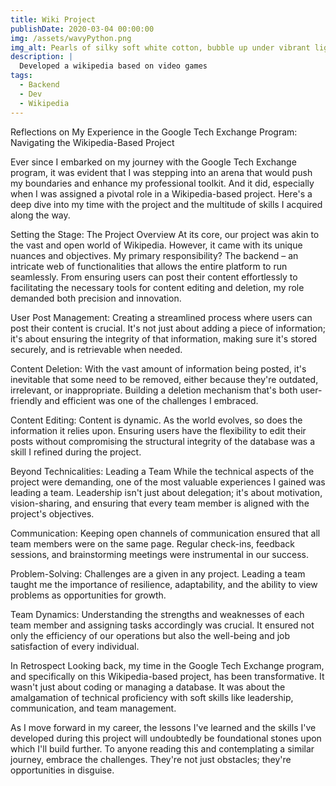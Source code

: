 ```yaml
---
title: Wiki Project
publishDate: 2020-03-04 00:00:00
img: /assets/wavyPython.png
img_alt: Pearls of silky soft white cotton, bubble up under vibrant lighting
description: |
  Developed a wikipedia based on video games
tags:
  - Backend
  - Dev
  - Wikipedia
---
```


Reflections on My Experience in the Google Tech Exchange Program: Navigating the Wikipedia-Based Project

Ever since I embarked on my journey with the Google Tech Exchange program, it was evident that I was stepping into an arena that would push my boundaries and enhance my professional toolkit. And it did, especially when I was assigned a pivotal role in a Wikipedia-based project. Here's a deep dive into my time with the project and the multitude of skills I acquired along the way.

Setting the Stage: The Project Overview
At its core, our project was akin to the vast and open world of Wikipedia. However, it came with its unique nuances and objectives. My primary responsibility? The backend – an intricate web of functionalities that allows the entire platform to run seamlessly. From ensuring users can post their content effortlessly to facilitating the necessary tools for content editing and deletion, my role demanded both precision and innovation.

User Post Management: Creating a streamlined process where users can post their content is crucial. It's not just about adding a piece of information; it's about ensuring the integrity of that information, making sure it's stored securely, and is retrievable when needed.

Content Deletion: With the vast amount of information being posted, it's inevitable that some need to be removed, either because they're outdated, irrelevant, or inappropriate. Building a deletion mechanism that's both user-friendly and efficient was one of the challenges I embraced.

Content Editing: Content is dynamic. As the world evolves, so does the information it relies upon. Ensuring users have the flexibility to edit their posts without compromising the structural integrity of the database was a skill I refined during the project.

Beyond Technicalities: Leading a Team
While the technical aspects of the project were demanding, one of the most valuable experiences I gained was leading a team. Leadership isn't just about delegation; it's about motivation, vision-sharing, and ensuring that every team member is aligned with the project's objectives.

Communication: Keeping open channels of communication ensured that all team members were on the same page. Regular check-ins, feedback sessions, and brainstorming meetings were instrumental in our success.

Problem-Solving: Challenges are a given in any project. Leading a team taught me the importance of resilience, adaptability, and the ability to view problems as opportunities for growth.

Team Dynamics: Understanding the strengths and weaknesses of each team member and assigning tasks accordingly was crucial. It ensured not only the efficiency of our operations but also the well-being and job satisfaction of every individual.

In Retrospect
Looking back, my time in the Google Tech Exchange program, and specifically on this Wikipedia-based project, has been transformative. It wasn't just about coding or managing a database. It was about the amalgamation of technical proficiency with soft skills like leadership, communication, and team management.

As I move forward in my career, the lessons I've learned and the skills I've developed during this project will undoubtedly be foundational stones upon which I'll build further. To anyone reading this and contemplating a similar journey, embrace the challenges. They're not just obstacles; they're opportunities in disguise.